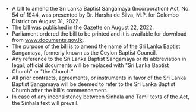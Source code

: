 - A bill to amend the Sri Lanka Baptist Sangamaya (Incorporation) Act, No. 54 of 1944, was presented by Dr. Harsha de Silva, M.P. for Colombo District on August 31, 2022.
- The bill was published in the Gazette on August 22, 2022.
- Parliament ordered the bill to be printed and it is available for download from www.documents.gov.lk.
- The purpose of the bill is to amend the name of the Sri Lanka Baptist Sangamaya, formerly known as the Ceylon Baptist Council.
- Any reference to the Sri Lanka Baptist Sangamaya or its abbreviation in legal, official documents will be replaced with "Sri Lanka Baptist Church" or "the Church."
- All prior contracts, agreements, or instruments in favor of the Sri Lanka Baptist Sangamaya will be deemed to refer to the Sri Lanka Baptist Church after the bill's commencement.
- In case of any inconsistency between Sinhala and Tamil texts of the Act, the Sinhala text will prevail.